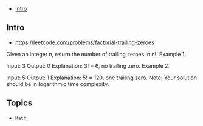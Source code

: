 - [Intro](#intro)

## Intro

- https://leetcode.com/problems/factorial-trailing-zeroes

Given an integer n, return the number of trailing zeroes in n!.
Example 1:

Input: 3
Output: 0
Explanation: 3! = 6, no trailing zero.
Example 2:

Input: 5
Output: 1
Explanation: 5! = 120, one trailing zero.
Note: Your solution should be in logarithmic time complexity.


## Topics

- `Math`


